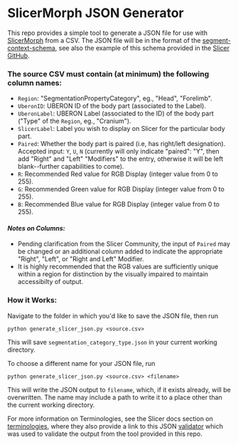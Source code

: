 # SlicerMorph JSON Generator

This repo provides a simple tool to generate a JSON file for use with [SlicerMorph](https://slicermorph.github.io/) from a CSV. The JSON file will be in the format of the [segment-context-schema](https://github.com/QIICR/dcmqi/blob/master/doc/schemas/segment-context-schema.json), see also the example of this schema provided in the [Slicer GitHub](https://github.com/Slicer/Slicer/blob/main/Modules/Loadable/Terminologies/Resources/SegmentationCategoryTypeModifier-DICOM-Master.json).

### The source CSV must contain (at minimum) the following column names:
   - `Region`: "SegmentationPropertyCategory", eg., "Head", "Forelimb".
   - `UberonID`: UBERON ID of the body part (associated to the Label).
   - `UberonLabel`: UBERON Label (associated to the ID) of the body part ("Type" of the `Region`, eg., "Cranium").
   - `SlicerLabel`: Label you wish to display on Slicer for the particular body part.
   - `Paired`: Whether the body part is paired (i.e, has right/left designation). Accepted input: `Y`, `U`, `N` (currently will only indicate "paired": "Y", then add "Right" and "Left" "Modifiers" to the entry, otherwise it will be left blank--further capabilities to come).
   - `R`: Recommended Red value for RGB Display (integer value from 0 to 255).
   - `G`: Recommended Green value for RGB Display (integer value from 0 to 255).
   - `B`: Recommended Blue value for RGB Display (integer value from 0 to 255).
  
#### _Notes on Columns:_  
  - Pending clarification from the Slicer Community, the input of `Paired` may be changed or an additional column added to indicate the appropriate "Right", "Left", or "Right and Left" Modifier.
  - It is highly recommended that the RGB values are sufficiently unique within a region for distinction by the visually impaired to maintain accessibilty of output.
  
  
### How it Works:
   Navigate to the folder in which you'd like to save the JSON file, then run
   ```
   python generate_slicer_json.py <source.csv>
   ```
   This will save `segmentation_category_type.json` in your current working directory.

   To choose a different name for your JSON file, run 
   ```
   python generate_slicer_json.py <source.csv> <filename>
   ```
   This will write the JSON output to `filename`, which, if it exists already, will be overwritten. The name may include a path to write it to a place other than the current working directory.
  
  For more information on Terminologies, see the Slicer docs section on [terminologies](https://slicer.readthedocs.io/en/latest/user_guide/modules/terminologies.html), where they also provide a link to this JSON [validator](https://qiicr.org/dcmqi/#/validators) which was used to validate the output from the tool provided in this repo.
